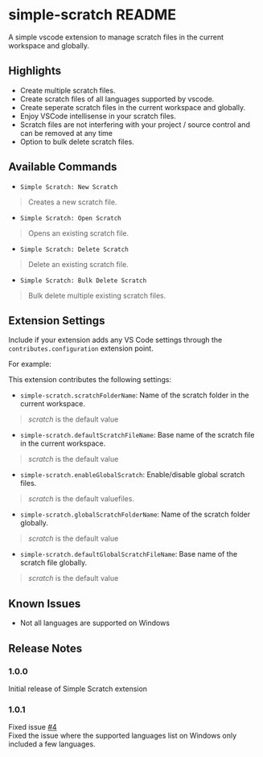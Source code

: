 # simple-scratch README

A simple vscode extension to manage scratch files in the current workspace and globally.

## Highlights

* Create multiple scratch files.
* Create scratch files of all languages supported by vscode.
* Create seperate scratch files in the current workspace and globally.
* Enjoy VSCode intellisense in your scratch files.
* Scratch files are not interfering with your project / source control and can be removed at any time
* Option to bulk delete scratch files.

## Available Commands

* `Simple Scratch: New Scratch`
> Creates a new scratch file.
* `Simple Scratch: Open Scratch`
> Opens an existing scratch file.
* `Simple Scratch: Delete Scratch`
> Delete an existing scratch file.
* `Simple Scratch: Bulk Delete Scratch`
> Bulk delete multiple existing scratch files.

## Extension Settings

Include if your extension adds any VS Code settings through the `contributes.configuration` extension point.

For example:

This extension contributes the following settings:

* `simple-scratch.scratchFolderName`: Name of the scratch folder in the current workspace.
> *scratch* is the default value
* `simple-scratch.defaultScratchFileName`: Base name of the scratch file in the current workspace.
> *scratch* is the default value
* `simple-scratch.enableGlobalScratch`: Enable/disable global scratch files.
> *scratch* is the default valuefiles.
* `simple-scratch.globalScratchFolderName`: Name of the scratch folder globally.
> *scratch* is the default value
* `simple-scratch.defaultGlobalScratchFileName`: Base name of the scratch file globally.
> *scratch* is the default value

## Known Issues

* Not all languages are supported on Windows

## Release Notes

### 1.0.0

Initial release of Simple Scratch extension

### 1.0.1

Fixed issue [#4](https://github.com/Sharashchandra/simple-scratch/issues/4)  
Fixed the issue where the supported languages list on Windows only included a few languages.
